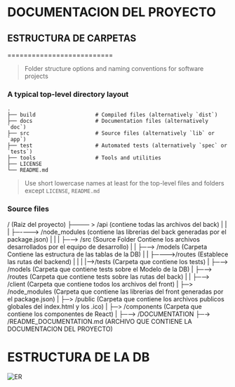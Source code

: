 # DOCUMENTACION DEL PROYECTO

## ESTRUCTURA DE CARPETAS
==========================

> Folder structure options and naming conventions for software projects

### A typical top-level directory layout

    .
    ├── build                   # Compiled files (alternatively `dist`)
    ├── docs                    # Documentation files (alternatively `doc`)
    ├── src                     # Source files (alternatively `lib` or `app`)
    ├── test                    # Automated tests (alternatively `spec` or `tests`)
    ├── tools                   # Tools and utilities
    ├── LICENSE
    └── README.md

> Use short lowercase names at least for the top-level files and folders except
> `LICENSE`, `README.md`

### Source files
/  (Raiz del proyecto)
├──── >  /api                  (contiene todas las archivos del back)
|    |
|    ├─----> /node_modules  (contiene las librerias del back generadas por el package.json)
|    |
|    ├─--> /src            (Source Folder Contiene los archivos desarrollados por el equipo de desarrollo)
|    |     ├─--> /models      (Carpeta Contiene las estructura de las tablas de la DB)
|    |     ├─--->/routes      (Establece las rutas del backend)
|    |
|    |-->/tests          (Carpeta que contiene los tests)
|            ├─--> /models      (Carpeta que contiene tests sobre el Modelo de la DB)
|            ├─--> /routes      (Carpeta que contiene tests sobre las rutas del back)
|
|
├─-->  /client          (Carpeta que contiene todos los archivos del front)
|    ├─> /node_modules  (Carpeta que contiene las librerias del front generadas por el package.json)
|    ├─> /public        (Carpeta que contiene los archivos publicos globales del index.html y los .ico)
|    ├─> /components    (Carpeta que contiene los componentes de React)
|
├─--> /DOCUMENTATION
  ├─-> /README_DOCUMENTATION.md (ARCHIVO QUE CONTIENE LA DOCUMENTACION DEL PROYECTO)


# ESTRUCTURA DE LA DB
![ER](https://user-images.githubusercontent.com/68040158/98191080-37fcc580-1ef7-11eb-8966-e3620b3541dd.jpeg)
